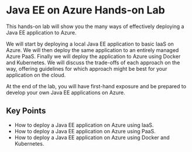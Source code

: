 # Java EE on Azure Hands-on Lab

This hands-on lab will show you the many ways of effectively deploying a Java EE application to Azure. 

We will start by deploying a local Java EE application to basic IaaS on Azure. We will then deploy the same application to an entirely managed 
Azure PaaS. Finally we will deploy the application to Azure using Docker and Kubernetes. We will discuss the trade-offs of each approach on the way, 
offering guidelines for which approach might be best for your application on the cloud.

At the end of the lab, you will have first-hand exposure and be prepared to develop your own Java EE applications on Azure.

## Key Points
* How to deploy a Java EE application on Azure using IaaS.
* How to deploy a Java EE application on Azure using PaaS.
* How to deploy a Java EE application on Azure using Docker and Kubernetes.